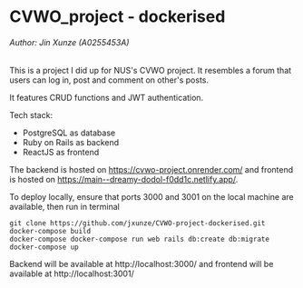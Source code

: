 # CVWO_project - dockerised

###### Author: Jin Xunze (A0255453A)

This is a project I did up for NUS's CVWO project. It resembles a forum that users can log in, post and comment on other's posts.

It features CRUD functions and JWT authentication.

Tech stack:

- PostgreSQL as database
- Ruby on Rails as backend
- ReactJS as frontend

The backend is hosted on https://cvwo-project.onrender.com/ and frontend is hosted on https://main--dreamy-dodol-f0dd1c.netlify.app/.

To deploy locally, ensure that ports 3000 and 3001 on the local machine are available, then run in terminal

```
git clone https://github.com/jxunze/CVWO-project-dockerised.git
docker-compose build
docker-compose docker-compose run web rails db:create db:migrate
docker-compose up
```

Backend will be available at http://localhost:3000/ and frontend will be available at http://localhost:3001/
